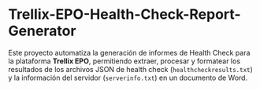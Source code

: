 # Trellix-EPO-Health-Check-Report-Generator
Este proyecto automatiza la generación de informes de Health Check para la plataforma **Trellix EPO**, permitiendo extraer, procesar y formatear los resultados de los archivos JSON de health check (`healthcheckresults.txt`) y la información del servidor (`serverinfo.txt`) en un documento de Word.
